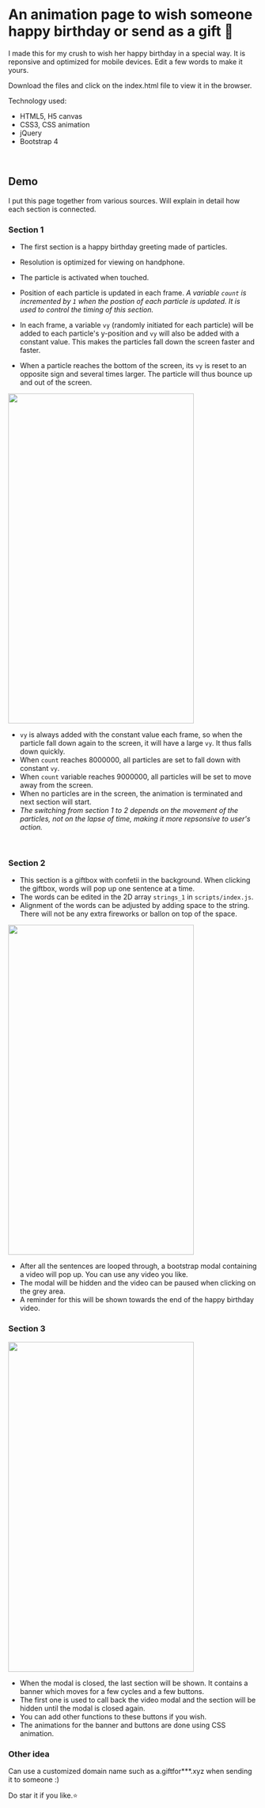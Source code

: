 # An animation page to wish someone happy birthday or send as a gift 🎁

I made this for my crush to wish her happy birthday in a special way. It is reponsive and optimized for mobile devices. 
Edit a few words to make it yours.

Download the files and click on the index.html file to view it in the browser.

Technology used:
 * HTML5, H5 canvas
 * CSS3, CSS animation
 * jQuery
 * Bootstrap 4

&nbsp;

## Demo
I put this page together from various sources. Will explain in detail how each section is connected.

### Section 1



* The first section is a happy birthday greeting made of particles. 
* Resolution is optimized for viewing on handphone. 
* The particle is activated when touched. 



* Position of each particle is updated in each frame. *A variable `count` is incremented by `1` when the postion of each particle is updated. It is used to control the timing of this section.*
* In each frame, a variable `vy` (randomly initiated for each particle) will be added to each particle's y-position and `vy` will also be added with a constant value. This makes the particles fall down the screen faster and faster. 
* When a particle reaches the bottom of the screen, its `vy` is reset to an opposite sign and several times larger. The particle will thus bounce up and out of the screen.




<img src="images/screenshot3.gif" width="375" height="667">



* `vy` is always added with the constant value each frame, so when the particle fall down again to the screen, it will have a large `vy`. It thus falls down quickly. 
* When `count` reaches 8000000, all particles are set to fall down with constant `vy`. 
* When `count` variable reaches 9000000, all particles will be set to move away from the screen.
* When no particles are in the screen, the animation is terminated and next section will start.
* *The switching from section 1 to 2 depends on the movement of the particles, not on the lapse of time, making it more repsonsive to user's action.*

&nbsp;
&nbsp;
&nbsp;
&nbsp;
&nbsp;

### Section 2





* This section is a giftbox with confetii in the background. When clicking the giftbox, words will pop up one sentence at a time.
* The words can be edited in the 2D array `strings_1` in `scripts/index.js`.
* Alignment of the words can be adjusted by adding space to the string. There will not be any extra fireworks or ballon on top of the space.



<img src="images/screenshot5.gif" width="375" height="667">



* After all the sentences are looped through, a bootstrap modal containing a video will pop up. You can use any video you like.
* The modal will be hidden and the video can be paused when clicking on the grey area. 
* A reminder for this will be shown towards the end of the happy birthday video.

### Section 3

<img src="images/screenshot6.gif" width="375" height="667">


* When the modal is closed, the last section will be shown. It contains a banner which moves for a few cycles and a few buttons.
* The first one is used to call back the video modal and the section will be hidden until the modal is closed again. 
* You can add other functions to these buttons if you wish. 
* The animations for the banner and buttons are done using CSS animation.

### Other idea
Can use a customized domain name such as a.giftfor***.xyz when sending it to someone :)

Do star it if you like.⭐️

